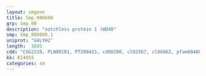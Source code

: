```yaml
---
layout: smgene
title: Smp_000600
grp: Smp_00
description: "notchless protein 1 (WD40"
smp: Smp_000600.1
uniprot: "G4LYH2"
length:  1695
cdd: "COG2319, PLN00181, PTZ00421, cd00200, cl02567, cl06962, pfam00400, pfam08154, pfam08662, smart00320"
kk: K14855
categories: sm
---
```

